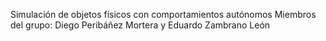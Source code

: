 Simulación de objetos físicos con comportamientos autónomos
Miembros del grupo: Diego Peribáñez Mortera y Eduardo Zambrano León

